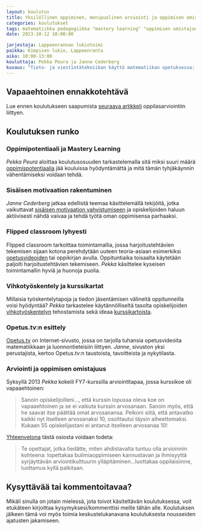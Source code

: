 ```yaml
---
layout: koulutus
title: Yksilöllinen oppiminen, monipuolinen arviointi ja oppimisen omistajuus
categories: koulutukset
tags: matematiikka pedagogiikka "mastery learning" "oppimisen omistajuus" arviointimenetelmät
date: 2013-10-12 10:00:00

jarjestaja: Lappeenrannan lukiotoimi
paikka: Kimpisen lukio, Lappeenranta
aika: 10:00-13:00
kouluttaja: Pekka Peura ja Janne Cederberg
kuvaus: "Tieto- ja viestintätekniikan käyttö matematiikan opetuksessa: käytännön kokemuksia ja ideoita yhteisölliseen, TVT-avusteiseen oppimiseen."
---
```


## Vapaaehtoinen ennakkotehtävä
Lue ennen koulutukseen saapumista [seuraava artikkeli][arviointi] oppilasarviointiin liittyen.

## Koulutuksen runko

### Oppimipotentiaali ja Mastery Learning
_Pekka Peura_ aloittaa koulutusosuuden tarkastelemalla sitä miksi suuri määrä [oppimispotentiaalia][oppimispotentiaali] jää kouluissa hyödyntämättä ja mitä tämän tyhjäkäynnin vähentämiseksi voidaan tehdä.

### Sisäisen motivaation rakentuminen
_Janne Cederberg_ jatkaa edellistä teemaa käsittelemällä tekijöitä, jotka vaikuttavat [sisäisen motivaation vahvistumiseen][motivation] ja opiskelijoiden haluun aktiivisesti nähdä vaivaa ja tehdä työtä oman oppimisensa parhaaksi.

### Flipped classroom lyhyesti
Flipped classroom tarkoittaa toimintamallia, jossa harjoitustehtävien tekemisen sijaan kotona perehdytään uuteen teoria-asiaan esimerkiksi [opetusvideoiden][otv] tai oppikirjan avulla. Oppituntiaika toisaalta käytetään paljolti harjoitustehtävien tekemiseen. _Pekka_ käsittelee kyseisen toimintamallin hyviä ja huonoja puolia.

### Vihkotyöskentely ja kurssikartat
Millaisia työskentelytapoja ja tiedon jäsentämisen välineitä oppitunneilla voisi hyödyntää? _Pekka_ tarkastelee käytännölliseltä tasolta opiskelijoiden [vihkotyöskentelyn][vihkotyoskentely] tehostamista sekä ideaa [kurssikartoista][kurssikartat].

### Opetus.tv:n esittely
[Opetus.tv][otv] on Internet-sivusto, jossa on tarjolla tuhansia opetusvideoita matematiikkaan ja luonnontieteisiin liittyen. _Janne_, sivuston yksi perustajista, kertoo Opetus.tv:n taustoista, tavoitteista ja nykytilasta.

### Arviointi ja oppimisen omistajuus
Syksyllä 2013 _Pekka_ kokeili FY7-kurssilla arviointitapaa, jossa kurssikoe oli vapaaehtoinen:

> Sanoin opiskelijoilleni…, että kurssin lopussa oleva koe on vapaaehtoinen ja se ei vaikuta kurssin arvosanaan. Sanoin myös, että he saavat itse päättää omat arvosanansa. Pelkoni siitä, että antavatko kaikki nyt itselleen arvosanaksi 10, osoittautui täysin aiheettomaksi. Kukaan 55 opiskelijastani ei antanut itselleen arvosanaa 10!

[Yhteenvetona][arviointi] tästä osiosta voidaan todeta:

> Te opettajat, jotka tiedätte, miten ahdistavalta tuntuu olla arvioinnin kohteena: lopettakaa bulimiaoppimiseen kannustavan ja ihmisyyttä syrjäyttävän arviointikulttuurin ylläpitäminen...luottakaa oppilaisiinne, luottamus kyllä palkitaan.


## Kysyttävää tai kommentoitavaa?
Mikäli sinulla on jotain mielessä, jota toivot käsiteltävän koulutuksessa, voit etukäteen kirjoittaa kysymyksesi/kommenttisi meille tähän alle. Koulutuksen jälkeen tämä voi myös toimia keskustelukanavana koulutuksesta nousseiden ajatusten jakamiseen.


[arviointi]: http://maot.fi/2013/10/muutetaan-arviointi-oppimista-ja-ihmisyytta-tukevaksi-ja-luodaan-ahdistusvapaa-koulu/
[otv]: http://opetus.tv
[motivation]: http://www.ted.com/talks/dan_pink_on_motivation.html
[oppimispotentiaali]: http://maot.fi/oppimisymparisto/mastery-learning/
[vihkotyoskentely]: http://maot.fi/oppimisen-tyokalut/tehtavien-tekeminen/
[kurssikartat]: http://maot.fi/oppimisen-tyokalut/tehtavien-tekeminen/